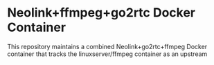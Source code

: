 # Neolink+ffmpeg+go2rtc Docker Container

This repository maintains a combined Neolink+go2rtc+ffmpeg Docker container that tracks
the linuxserver/ffmpeg container as an upstream